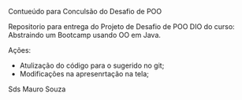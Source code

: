 Contueúdo para Conculsão do Desafio de POO

Repositorio para entrega do Projeto de Desafio de POO DIO
do curso: Abstraindo um Bootcamp usando OO em Java.

Ações:
- Atulização do código para o sugerido no git;
- Modificações na apresenrtação na tela;

Sds
Mauro Souza